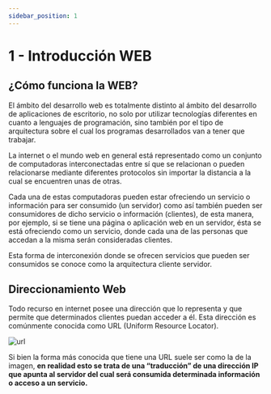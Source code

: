 ```yaml
---
sidebar_position: 1
---
```


# 1 - Introducción WEB

## ¿Cómo funciona la WEB?
El ámbito del desarrollo web es totalmente distinto al ámbito del desarrollo de aplicaciones de escritorio, no solo por utilizar tecnologías diferentes en cuanto a lenguajes de programación, sino también por el tipo de arquitectura sobre el cual los programas desarrollados van a tener que trabajar.

La internet o el mundo web en general está representado como un conjunto de computadoras interconectadas entre sí que se relacionan o pueden relacionarse mediante diferentes protocolos sin importar la distancia a la cual se encuentren unas de otras.

Cada una de estas computadoras pueden estar ofreciendo un servicio o información para ser consumido (un servidor) como así también pueden ser consumidores de dicho servicio o información (clientes), de esta manera, por ejemplo, si se tiene una página o aplicación web en un servidor, ésta se está ofreciendo como un servicio, donde cada una de las personas que accedan a la misma serán consideradas clientes. 

Esta forma de interconexión donde se ofrecen servicios que pueden ser consumidos se conoce como la arquitectura cliente servidor.


## Direccionamiento Web

Todo recurso en internet posee una dirección que lo representa y que permite que determinados clientes puedan acceder a él. Esta dirección es comúnmente conocida como URL (Uniform Resource Locator).

![url](/img/url.png)

Si bien la forma más conocida que tiene una URL suele ser como la de la imagen, **en realidad esto se trata de una “traducción” de una dirección IP que apunta al servidor del cual será consumida determinada información o acceso a un servicio.**


